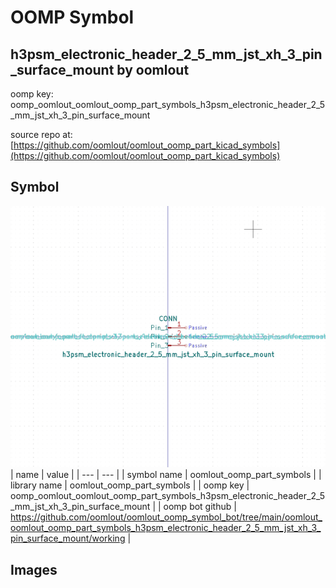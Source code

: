 # OOMP Symbol  
## h3psm_electronic_header_2_5_mm_jst_xh_3_pin_surface_mount  by oomlout  
  
oomp key: oomp_oomlout_oomlout_oomp_part_symbols_h3psm_electronic_header_2_5_mm_jst_xh_3_pin_surface_mount  
  
source repo at: [https://github.com/oomlout/oomlout_oomp_part_kicad_symbols](https://github.com/oomlout/oomlout_oomp_part_kicad_symbols)  
## Symbol  
  
[![working.png](working_600.png)](working.png)  
| name | value | 
| --- | --- | 
| symbol name | oomlout_oomp_part_symbols | 
| library name | oomlout_oomp_part_symbols | 
| oomp key | oomp_oomlout_oomlout_oomp_part_symbols_h3psm_electronic_header_2_5_mm_jst_xh_3_pin_surface_mount | 
| oomp bot github | https://github.com/oomlout/oomlout_oomp_symbol_bot/tree/main/oomlout_oomlout_oomp_part_symbols_h3psm_electronic_header_2_5_mm_jst_xh_3_pin_surface_mount/working | 
## Images  
